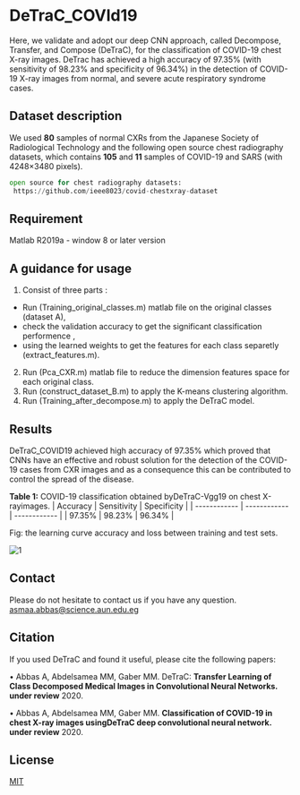 #   DeTraC_COVId19

 Here, we validate and adopt our deep CNN approach, called Decompose, Transfer, and Compose (DeTraC), for the classification of COVID-19 chest X-ray images. DeTrac has achieved a high accuracy of 97.35% (with sensitivity of 98.23% and specificity of 96.34%) in the detection of COVID-19 X-ray images from normal, and severe acute respiratory syndrome cases. 
 
 
## **Dataset description**

We used **80** samples of normal CXRs from the Japanese Society of Radiological Technology and the following open source chest radiography datasets, which contains **105** and **11** samples of COVID-19 and SARS (with 4248×3480 pixels).


```python
open source for chest radiography datasets:
 https://github.com/ieee8023/covid-chestxray-dataset
```
## **Requirement**

Matlab R2019a - window 8 or later version

## A guidance for usage

1. Consist of three parts :
 - Run (Training_original_classes.m) matlab file on the original classes (dataset A),
 - check the validation accuracy to get the significant classification performence ,
 - using the learned weights to get the features for each class separetly (extract_features.m).
2. Run (Pca_CXR.m) matlab file to reduce the dimension features space for each original class.
3. Run (construct_dataset_B.m) to apply the K-means clustering algorithm.
4. Run (Training_after_decompose.m) to apply the DeTraC model.

## **Results**

DeTraC_COVID19 achieved high accuracy of 97.35% which proved that CNNs have an effective and robust solution for the detection 
of the COVID-19 cases from CXR images and as a consequence this can be contributed to control the spread of the disease.


**Table 1:** COVID-19 classification obtained byDeTraC-Vgg19 on chest X-rayimages.
|  Accuracy | Sensitivity  |  Specificity | 
| ------------ | ------------ | ------------ |
|  97.35%      | 98.23%      |      96.34%  |  

 Fig: the learning curve accuracy and loss between training and test sets.

![1](https://github.com/asmaa4may/DeTraC_COVId19/blob/master/images/Learning%20curve.png ) 


## Contact
Please do not hesitate to contact us if you have any question. asmaa.abbas@science.aun.edu.eg

## Citation

 If you used DeTraC and found it useful, please cite the following papers:
 
 •	Abbas A, Abdelsamea MM, Gaber MM. DeTraC: **Transfer Learning of Class Decomposed Medical Images in Convolutional Neural Networks. under review** 2020.
 
 •	Abbas A, Abdelsamea MM, Gaber MM. **Classification of COVID-19 in chest X-ray images usingDeTraC deep convolutional neural network. under review** 2020.


 
## License
[MIT](https://github.com/asmaa4may/DeTraC_COVId19/blob/master/LICENSE)





